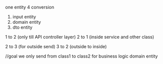 one entity 4 conversion
1. input entity
2. domain entity
3. dto entity

1 to 2 (only till API controller layer)
2 to 1 (inside service and other class)

2 to 3 (for outside send)
3 to 2 (outside to inside)

//goal we only send from class1 to class2 for business logic domain entity